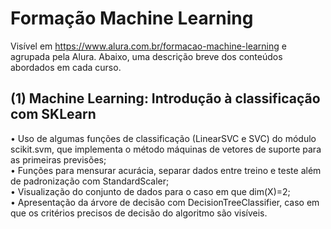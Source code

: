 # Formação Machine Learning

Visível em https://www.alura.com.br/formacao-machine-learning e agrupada pela Alura. Abaixo, uma descrição breve dos conteúdos abordados em cada curso.

## (1) Machine Learning: Introdução à classificação com SKLearn

• Uso de algumas funções de classificação (LinearSVC e SVC) do módulo scikit.svm, que implementa o método máquinas de vetores de suporte para as primeiras previsões;<br/>
• Funções para mensurar acurácia, separar dados entre treino e teste além de padronização com StandardScaler;<br/>
• Visualização do conjunto de dados para o caso em que dim(X)=2;<br/>
• Apresentação da árvore de decisão com DecisionTreeClassifier, caso em que os critérios precisos de decisão do algoritmo são visíveis.
